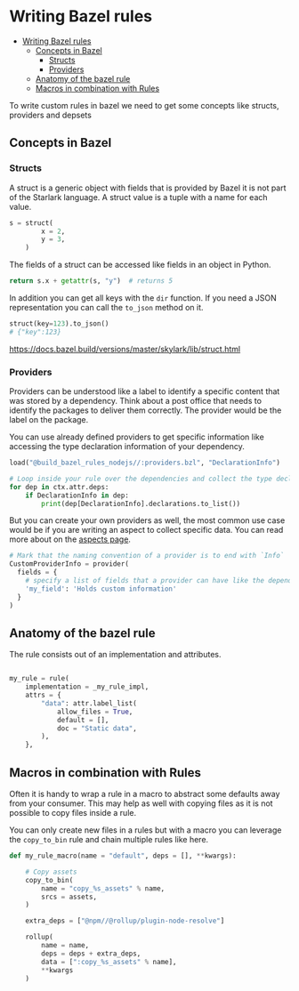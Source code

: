 # Writing Bazel rules

- [Writing Bazel rules](#writing-bazel-rules)
  - [Concepts in Bazel](#concepts-in-bazel)
    - [Structs](#structs)
    - [Providers](#providers)
  - [Anatomy of the bazel rule](#anatomy-of-the-bazel-rule)
  - [Macros in combination with Rules](#macros-in-combination-with-rules)

To write custom rules in bazel we need to get some concepts like structs, providers and depsets

## Concepts in Bazel

### Structs

A struct is a generic object with fields that is provided by Bazel it is not part of the Starlark language.
A struct value is a tuple with a name for each value. 

```python
s = struct(
        x = 2, 
        y = 3,
    )
```

The fields of a struct can be accessed like fields in an object in Python.

```python
return s.x + getattr(s, "y")  # returns 5
```

In addition you can get all keys with the `dir` function. If you need a JSON representation you 
can call the `to_json` method on it.

```python
struct(key=123).to_json()
# {"key":123}
```

https://docs.bazel.build/versions/master/skylark/lib/struct.html

### Providers

Providers can be understood like a label to identify a specific content that was stored by a dependency. 
Think about a post office that needs to identify the packages to deliver them correctly. The provider would be the label on the package.

You can use already defined providers to get specific information like accessing the type declaration information of your dependency.

```python
load("@build_bazel_rules_nodejs//:providers.bzl", "DeclarationInfo")

# Loop inside your rule over the dependencies and collect the type declarations.
for dep in ctx.attr.deps:
    if DeclarationInfo in dep:
        print(dep[DeclarationInfo].declarations.to_list())
```

But you can create your own providers as well, the most common use case would be if you are writing an aspect to collect specific data.
You can read more about on the [aspects page](./aspects.md). 

```python
# Mark that the naming convention of a provider is to end with `Info`
CustomProviderInfo = provider(
  fields = {
    # specify a list of fields that a provider can have like the dependencies field on the DeclarationInfo provider
    'my_field': 'Holds custom information'
  }
)
```

## Anatomy of the bazel rule

The rule consists out of an implementation and attributes.

```python

my_rule = rule(
    implementation = _my_rule_impl,
    attrs = {
        "data": attr.label_list(
            allow_files = True,
            default = [],
            doc = "Static data",
        ),
    },
```

## Macros in combination with Rules

Often it is handy to wrap a rule in a macro to abstract some defaults away from your consumer.
This may help as well with copying files as it is not possible to copy files inside a rule.

You can only create new files in a rules but with a macro you can leverage the `copy_to_bin` rule
and chain multiple rules like here.


```python
def my_rule_macro(name = "default", deps = [], **kwargs):

    # Copy assets
    copy_to_bin(
        name = "copy_%s_assets" % name,
        srcs = assets,
    )

    extra_deps = ["@npm//@rollup/plugin-node-resolve"]

    rollup(
        name = name,
        deps = deps + extra_deps,
        data = [":copy_%s_assets" % name],
        **kwargs
    )

```

